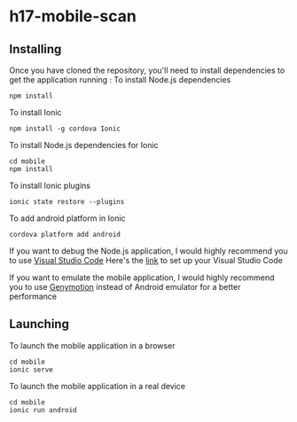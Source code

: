 # h17-mobile-scan

## Installing
Once you have cloned the repository, you'll need to install dependencies to get the application running  :
To install Node.js dependencies
```
npm install
```

To install Ionic
```
npm install -g cordova Ionic
```

To install Node.js dependencies for Ionic
```
cd mobile
npm install
```

To install Ionic plugins
```
ionic state restore --plugins
```

To add android platform in Ionic
```
cordova platform add android
```

If you want to debug the Node.js application, I would highly recommend you to use [Visual Studio Code](https://code.visualstudio.com/)
Here's the [link](https://code.visualstudio.com/Docs/runtimes/nodejs#_debugging-your-express-application) to set up your Visual Studio Code

If you want to emulate the mobile application, I would highly recommend you to use [Genymotion](https://www.genymotion.com/fun-zone/) instead of Android emulator for a better performance

## Launching
To launch the mobile application in a browser
```
cd mobile
ionic serve
```

To launch the mobile application in a real device
```
cd mobile
ionic run android
```